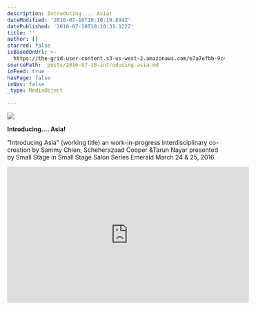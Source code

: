 ```yaml
---
description: Introducing.... Asia!
dateModified: '2016-07-10T10:10:19.894Z'
datePublished: '2016-07-10T10:10:31.122Z'
title: ''
author: []
starred: false
isBasedOnUrl: >-
  https://the-grid-user-content.s3-us-west-2.amazonaws.com/e7a7efbb-9c45-447a-bf2e-f935098976e2.jpg
sourcePath: _posts/2016-07-10-introducing-asia.md
inFeed: true
hasPage: false
inNav: false
_type: MediaObject

---
```

![](https://the-grid-user-content.s3-us-west-2.amazonaws.com/e7a7efbb-9c45-447a-bf2e-f935098976e2.jpg)

**Introducing.... Asia!**

"Introducing Asia" (working title) an work-in-progress interdisciplinary co-creation by Sammy Chien, Scheherazaad Cooper &Tarun Nayar presented by Small Stage in Small Stage Salon Series Emerald‬ March 24 & 25, 2016\.

<iframe width="560" height="315" src="https://www.youtube.com/embed/-L021jcddus" frameborder="0" allowfullscreen\></iframe\>

Co-created by Sammy Chien, Scheherazaad Cooper & Tarun Nayar

Dance - Scheherazaad Cooper

Music - Tarun Nayar

New Media/audiovisual - Sammy Chien

Artistic Producer - Julie-anne Saroyan

Film shot & edited by Joseph Klymkiw

a project of the smallstage incubator

thanks to the Emerald Room and Arts Club Theatre Company

[smallstage.ca][0]

[0]: http://smallstage.ca/